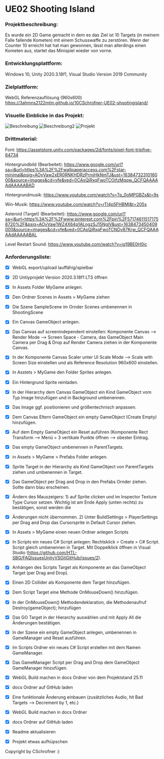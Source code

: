 # UE02 Shooting Island 

### Projektbeschreibung: 
Es wurde ein 2D Game gemacht in dem es das Ziel ist 10 Targets (in meinem Falle fallende Kometen) mit einem Schusswaffe zu zerstören. Wenn der Counter 10 erreicht hat hat man gewonnen, lässt man allerdings einen Kometen aus, startet das Minispiel wieder von vorne.

### Entwicklungsplattform: 
Windows 10, Unity 2020.3.18f1, Visual Studio Version 2019 Community

### Zielplattform: 
WebGL Referenzauflösung (960x600) 
https://3ahmns2122mtin.github.io/10CSchrofner-UE02-shootingisland/

### Visuelle Einblicke in das Projekt: 
![Beschreibung](https://user-images.githubusercontent.com/91070191/144303817-bc27af2f-8a5a-45bf-a846-b7ac3a859b2f.jpg)
![Beschreibung2](https://user-images.githubusercontent.com/91070191/144306766-845f9287-998e-4402-8577-0ea9f8c8f4ca.jpg)
![Projekt](https://user-images.githubusercontent.com/91070191/144303596-da2c28a1-28a0-4854-aff3-7cc214dc829e.jpg)



### Drittmaterial: 
Font: https://assetstore.unity.com/packages/2d/fonts/pixel-font-tripfive-64734

Hintergrundbild (Bearbeitet): https://www.google.com/url?sa=i&url=https%3A%2F%2Fwallpaperaccess.com%2Fstar-minimal&psig=AOvVaw2xER0RNKHDRzPrmjHkNmTJ&ust=1638473231016000&source=images&cd=vfe&ved=0CAsQjRxqFwoTCOifzMqqw_QCFQAAAAAdAAAAABAD

Hintergrundmusik: https://www.youtube.com/watch?v=Tp_0oMPGBZs&t=9s

Win-Musik: https://www.youtube.com/watch?v=rTl4p5FHBMI&t=205s

Asteroid (Target) (Bearbeitet): https://www.google.com/url?sa=i&url=https%3A%2F%2Fwww.pinterest.com%2Fpin%2F571746115171758720%2F&psig=AOvVaw1WZ4X64p1ALngzSJ15NglV&ust=1638473450409000&source=images&cd=vfe&ved=0CAsQjRxqFwoTCNDv87Krw_QCFQAAAAAdAAAAABAL

Level Restart Sound: https://www.youtube.com/watch?v=jg19BE0H0ic

### Anforderungsliste:  
- [x] WebGL export/upload lauffähig/spielbar
- [x] 2D Untiyprojekt Version 2020.3.18f1 LTS öffnen
- [x] In Assets Folder MyGame anlegen.
- [x] Den Ordner Scenes in Assets > MyGame ziehen
- [x] Die Szene SampleScene im Ornder Scenes umbenennen in ShootingScene
- [x] Ein Canvas GameObject anlegen.
- [x] Das Canvas auf screenindependent einstellen: Komponente Canvas --> Render Mode --> Screen Space - Camera, 
das GameObject Main Camera per Drag & Drop auf Render Camera ziehen in der Komponente Canvas.
- [x] In der Komponente Canvas Scaler unter UI Scale Mode --> Scale with Screen Size einstellen und als Reference Resolution 960x600 einstellen.
- [x] In Asstets > MyGame den Folder Sprites anlegen. 
- [x] Ein Hintergrund Sprite reinladen.
- [x] In der Hierarchy dem Canvas GameObject ein Kind GameObject vom Typ Image hinzufügen und in Background umbenennen.
- [x] Das Image ggf. positionieren und größentechnisch anpassen.
- [x] Dem Canvas Eltern GameObject ein empty GameObject (Create Empty) hinzufügen. 
- [x] Auf dem Empty GameObject ein Reset auführen (Komponente Rect Transform --> Menü = 3 vertikale Punkte öffnen --> obester Eintrag. 
- [x] Das empty GameObject umbenennen in ParentTargets.
- [x] in Assets > MyGame > Prefabs Folder anlegen.
- [x] Sprite Target in der Hierarchy als Kind GameObject von ParentTargets ziehen und umbenennen in Target.
- [x] Das GameObject per Drag and Drop in den Prefabs Ornder ziehen. Sollte dann blau erscheinen. 
- [x] Ändern des Mauszeigers: 1) auf Sprite clicken und im Inspector Texture Type Cursor setzen. Wichtig ist am Ende Apply (unten rechts) zu bestätigen, sonst werden die 
- [x] Änderungen nicht übernommen. 2) Unter BuildSettings > PlayerSettings per Drag and Drop das Cursorsprite in Default Cursor ziehen. 
- [x] In Assets > MyGame einen neuen Ordner anlegen Scripts
- [x] In Scripts ein neues C# Script anlegen: Rechtsklick > Create > C# Script. Script gleich umbenennen in Target. Mit Doppelklick öffnen in Visual Studio (https://github.com/HTL-SBG/FAQIssuesUnityVSGitGitHub/issues/2).
- [x] Anhängen des Scripts Target als Komponente an das GameObject Target (per Drag and Drop). 
- [x] Einen 2D Collider als Komponente dem Target hinzufügen. 
- [x] Dem Script Target eine Methode OnMouseDown() hinzufügen. 
- [x] In der OnMouseDown() Methodendeklaration, die Methodenaufruf Destroy(gameObject); hinzufügen
- [x] Das GO Target in der Hierarchy auswählen und mit Apply All die Änderungen bestätigen. 
- [x] In der Szene ein empty GameObject anlegen, umbenennen in GameManager und Reset ausführen. 
- [x] Im Scripts Ordner ein neues C# Script erstellen mit dem Namen GameManager.
- [x] Das GameManager Script per Drag and Drop dem GameObject GameManager hinzufügen.
- [x] WebGL Build machen in docs Ordner von dem Projektstand 25.11 
- [x] docs Ordner auf GitHub laden
- [x] Eine funktionale Änderung einbauen (zusätzliches Audio, hit Bad Targets --> Decrement by 1, etc.) 
- [x] WebGL Build machen in docs Ordner 
- [x] docs Ordner auf GitHub laden
- [x] Readme aktualisieren
- [x] Projekt etwas aufhüpschen


Copyright by CSchrofner :)
